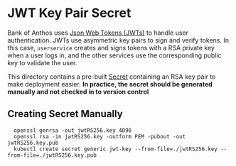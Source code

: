 # JWT Key Pair Secret

Bank of Anthos uses [Json Web Tokens (JWTs)](https://jwt.io/introduction/) to handle user authentication.
JWTs use asymmetric key pairs to sign and verify tokens.
In this case, `userservice` creates and signs tokens with a RSA private key when a user logs in,
and the other services use the corresponding public key to validate the user.

This directory contains a pre-built [Secret](https://kubernetes.io/docs/concepts/configuration/secret/) 
containing an RSA key pair to make deployment easier.
**In practice, the secret should be generated manually and not checked in to version control**

## Creating Secret Manually

```
  openssl genrsa -out jwtRS256.key 4096
  openssl rsa -in jwtRS256.key -outform PEM -pubout -out jwtRS256.key.pub
  kubectl create secret generic jwt-key --from-file=./jwtRS256.key --from-file=./jwtRS256.key.pub
```

